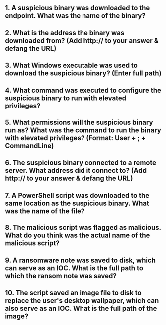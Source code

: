 



## 1. A suspicious binary was downloaded to the endpoint. What was the name of the binary?





## 2. What is the address the binary was downloaded from? (Add http:// to your answer & defang the URL)





## 3. What Windows executable was used to download the suspicious binary? (Enter full path)





## 4. What command was executed to configure the suspicious binary to run with elevated privileges?





## 5. What permissions will the suspicious binary run as? What was the command to run the binary with elevated privileges? (Format: User + ; + CommandLine)





## 6. The suspicious binary connected to a remote server. What address did it connect to? (Add http:// to your answer & defang the URL)





## 7. A PowerShell script was downloaded to the same location as the suspicious binary. What was the name of the file?





## 8. The malicious script was flagged as malicious. What do you think was the actual name of the malicious script?






## 9. A ransomware note was saved to disk, which can serve as an IOC. What is the full path to which the ransom note was saved?





## 10. The script saved an image file to disk to replace the user's desktop wallpaper, which can also serve as an IOC. What is the full path of the image?
